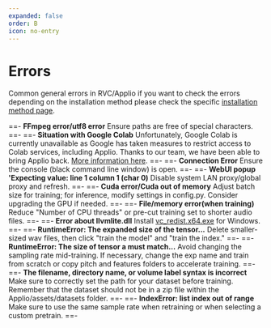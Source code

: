 ```yaml
---
expanded: false
order: B
icon: no-entry
---
```


# Errors 

Common general errors in RVC/Applio if you want to check the errors depending on the installation method please check the specific [installation method page](/faq\Installation\Installation.md).

==- **FFmpeg error/utf8 error**
Ensure paths are free of special characters.
==-
==- **Situation with Google Colab**
Unfortunately, Google Colab is currently unavailable as Google has taken measures to restrict access to Colab services, including Applio. Thanks to our team, we have been able to bring Applio back. [More information here](/get-started\Alternatives.md).
==-
==- **Connection Error**
Ensure the console (black command line window) is open.
==-
==- **WebUI popup 'Expecting value: line 1 column 1 (char 0)**
Disable system LAN proxy/global proxy and refresh.
==-
==- **Cuda error/Cuda out of memory**
Adjust batch size for training; for inference, modify settings in config.py. Consider upgrading the GPU if needed.
==-
==- **File/memory error(when training)**
Reduce "Number of CPU threads" or pre-cut training set to shorter audio files.
==-
==- **Error about llvmlite.dll**
Install [vc_redist.x64.exe](https://aka.ms/vs/17/release/vc_redist.x64.exe) for Windows.
==-
==- **RuntimeError: The expanded size of the tensor...**
Delete smaller-sized wav files, then click "train the model" and "train the index."
==-
==- **RuntimeError: The size of tensor a must match...**
Avoid changing the sampling rate mid-training. If necessary, change the exp name and train from scratch or copy pitch and features folders to accelerate training.
==-
==- **The filename, directory name, or volume label syntax is incorrect**
Make sure to correctly set the path for your dataset before training. Remember that the dataset should not be in a zip file within the Applio/assets/datasets folder.
==-
==- **IndexError: list index out of range**
Make sure to use the same sample rate when retraining or when selecting a custom pretrain.
==-